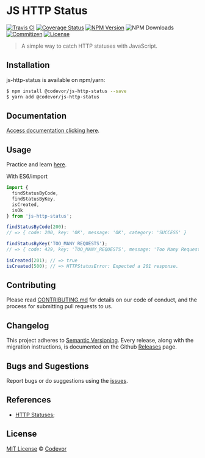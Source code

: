 # JS HTTP Status

[![Travis CI][travis-badge]][travis-url]
[![Coverage Status][coverage-badge]][coverage-url]
[![NPM Version][npm-version-badge]][npm-url]
![NPM Downloads][npm-download-url]
[![Commitizen][commitizen-badge]][commitizen-url]
[![License][license-badge]][license-url]

> A simple way to catch HTTP statuses with JavaScript.

## Installation

js-http-status is available on npm/yarn:

```bash
$ npm install @codevor/js-http-status --save
$ yarn add @codevor/js-http-status
```

## Documentation

[Access documentation clicking here](https://codevor.github.io/js-http-status/).

## Usage

Practice and learn [here](https://npm.runkit.com/%40codevor%2Fjs-http-status).

With ES6/import

```js
import {
  findStatusByCode,
  findStatusByKey,
  isCreated,
  isOk
} from 'js-http-status';

findStatusByCode(200);
// => { code: 200, key: 'OK', message: 'OK', category: 'SUCCESS' }

findStatusByKey('TOO_MANY_REQUESTS');
// => { code: 429, key: 'TOO_MANY_REQUESTS', message: 'Too Many Requests', category: 'CLIENT_ERROR' }

isCreated(201); // => true
isCreated(500); // => HTTPStatusError: Expected a 201 response.
```

## Contributing

Please read [CONTRIBUTING.md](CONTRIBUTING.md) for details on our code of conduct, and the process for submitting pull requests to us.

## Changelog

This project adheres to [Semantic Versioning](https://semver.org/). Every release, along with the migration instructions, is documented on the Github [Releases](https://github.com/codevor/js-http-status/releases) page.

## Bugs and Sugestions

Report bugs or do suggestions using the [issues](https://github.com/codevor/js-http-status/issues).

## References

- [HTTP Statuses](https://httpstatuses.com/);

## License

[MIT License](LICENSE) © [Codevor](https://github.com/codevor)

[license-badge]: https://img.shields.io/github/license/codevor/js-http-status.svg
[license-url]: https://opensource.org/licenses/MIT
[coverage-badge]: https://coveralls.io/repos/github/codevor/js-http-status/badge.svg?branch=master
[coverage-url]: https://coveralls.io/github/codevor/js-http-status?branch=master
[travis-badge]: https://travis-ci.org/codevor/js-http-status.svg?branch=master
[travis-url]: https://travis-ci.org/codevor/js-http-status
[commitizen-badge]: https://img.shields.io/badge/commitizen-friendly-brightgreen.svg
[commitizen-url]: http://commitizen.github.io/cz-cli/
[npm-version-badge]: https://badge.fury.io/js/%40codevor%2Fjs-http-status.svg
[npm-url]: https://www.npmjs.com/package/@codevor/js-http-status
[npm-download-url]: https://img.shields.io/npm/dw/@codevor/js-http-status
